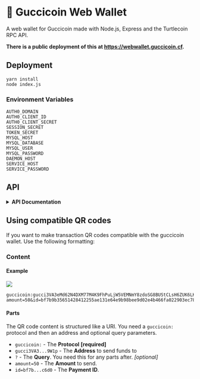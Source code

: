 # 👛 Guccicoin Web Wallet
A web wallet for Guccicoin made with Node.js, Express and the Turtlecoin RPC API.

**There is a public deployment of this at https://webwallet.guccicoin.cf.**

## Deployment
```
yarn install
node index.js
```

### Environment Variables
```
AUTH0_DOMAIN
AUTH0_CLIENT_ID
AUTH0_CLIENT_SECRET
SESSION_SECRET
TOKEN_SECRET
MYSQL_HOST
MYSQL_DATABASE
MYSQL_USER
MYSQL_PASSWORD
DAEMON_HOST
SERVICE_HOST
SERVICE_PASSWORD
```

## API
<details>
<summary><b>API Documentation</b></summary>
If you have an account on the web wallet, you can use the API to programatically send and receive funds.

### Setup
1. Go to [the settings page](https://webwallet.guccicoin.cf/settings) for your account.
2. Hit 'Enable API`
3. You'll be redirected to `/api/status` where you'll get a JSON object like this:
```json
{
    "ok": true,
    "enabled": true,
    "key": "xyz"
}
```
4. Double check that `ok` is equal to `true` and that `enabled` is also `true`. You can then copy the string `key` (in this case it would be `xyz`).

For the majority of deplyoments, the API base will be at `https://example.com/api/`. **If you want to use the public deployment use `https://webwallet.guccicoin.cf/api` for the API base.**

### Failure Response
```json
{
  "ok": false,
  "error": "There was a problem verifying the API key."
}
```
For all failure responses, `ok` will always be false and the `error` can be shown to the user.

### *GET* `/hello`
#### Request
##### Headers
```
Authorization: <YOURAPIKEY>
```
#### Response
```json
{
  "ok": true,
  "hello": "world"
}
```

### *GET* `/info`
#### Request
##### Headers
```
Authorization: <YOURAPIKEY>
```
#### Response
```json
{
  "ok": true,
  "address": "gucci3VWY73cLX6cYX6YhjDzRUVEEzpfE29UaN7U1rH4iqqBnwcLvqk1sjsKXcaQXVcmRWefrvFF7VUqRoaD1CMLMZQZFgm3nEJ1Y",
  "balance": {
    "availableBalance": 10000128.7,
    "lockedAmount": 999950.8
  }
}
```

### *GET* `/transactions`
#### Request
##### Headers
```
Authorization: <YOURAPIKEY>
```
##### URL Parameters
*These URL parameters are optional.*
* `id` - The payment ID to filter for.
```
id: 5d60ffd9543bc08e760026fb1e63c4baf665522c38b6e47f326d8994cfea3852
```
#### Response
```json
{
  "ok": true,
  "targeted": true,
  "transactions": [
    {
      "blockHash": "09307cb03ac5ce3e7a45f98660102c215bfe2247fbfcee2b633ce60c35843ebd",
      "transactionAmount": 99.9,
      "blockIndex": 925,
      "extra": "018b17c80472a4467cd57912709e1ff422398aec1e2e85f865bb082f43733b495e0221005d60ffd9543bc08e760026fb1e63c4baf665522c38b6e47f326d8994cfea3852",
      "fee": 0.1,
      "isBase": false,
      "paymentId": "5d60ffd9543bc08e760026fb1e63c4baf665522c38b6e47f326d8994cfea3852",
      "state": 0,
      "timestamp": 1544359017,
      "transactionHash": "3ae03e7b7b13e3b9246c3b22dba1c2d9785f9ea52f5a01988b27ddaf930fff56",
      "address": "gucci3VWY73cLX6cYX6YhjDzRUVEEzpfE29UaN7U1rH4iqqBnwcLvqk1sjsKXcaQXVcmRWefrvFF7VUqRoaD1CMLMZQZFgm3nEJ1Y",
      "amount": 99.9,
      "type": 0,
      "inbound": true,
      "unlockTime": 0
    }
  ]
}
```
* `targeted` - Whether the results are being filtered by payment ID.

### *POST* `/send`
#### Request
##### Headers
```
Authorization: <YOURAPIKEY>
```
##### Form Data, URL-Encoded or JSON data
* `recipient` - the address to send funds to
* `amount` - amount of guccicoin to send (floats accepted)
* `fee` - amount of guccicoin to use for payment fee
* `paymentid` - payment ID to use for transaction (64 bit hex string)
* `mixin` - mixin number to use (best to start at 0 and work up)
```
recipient: gucci3VA3eMd62N4DXM77M4K9FhPuLjW5VEMNmY8zdoSG8BUStCLsH6ZUK6LKTXrWzHbgLwxkF6oANLkd7NiTawtaBDG3n1P59W1p
amount: 50
fee: 0.1
paymentid: 
mixin: 3
```
#### Response
```json
{
  "ok": true,
  "hash": "77a1016207f77448ef219abdd75457ee2bfdab491dfd1bd356d5d0d38261e5af"
}
```
* `hash` - transaction hash
</details>

## Using compatible QR codes
If you want to make transaction QR codes compatible with the guccicoin wallet. Use the following formatting:

### Content
#### Example
![](https://vgy.me/M1V28u.png)
```
guccicoin:gucci3VA3eMd62N4DXM77M4K9FhPuLjW5VEMNmY8zdoSG8BUStCLsH6ZUK6LKTXrWzHbgLwxkF6oANLkd7NiTawtaBDG3n1P59W1p?amount=50&id=bf7b9b35651428412255ae131e64e9b98bee9d02e4b466fa022903ec7830c6d0
```
#### Parts
The QR code content is structured like a URI. You need a `guccicoin:` protocol and then an address and optional query parameters.
* `guccicoin:` - The **Protocol** **[required]**
* `gucci3VA3...9W1p` - The **Address** to send funds to
* `?` - The **Query**. You need this for any parts after. *[optional]*
* `amount=50` - The **Amount** to send.
* `id=bf7b...c6d0` - The **Payment ID**.